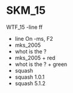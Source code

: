 # SKM_15
WTF_15 
-line ff
- line On -ms, F2
- mks_2005
- whot is the ?
- mks_2005 + red
- whot is the ? + green
- squash
- squash 1.0.1
- squash 5.1.2
